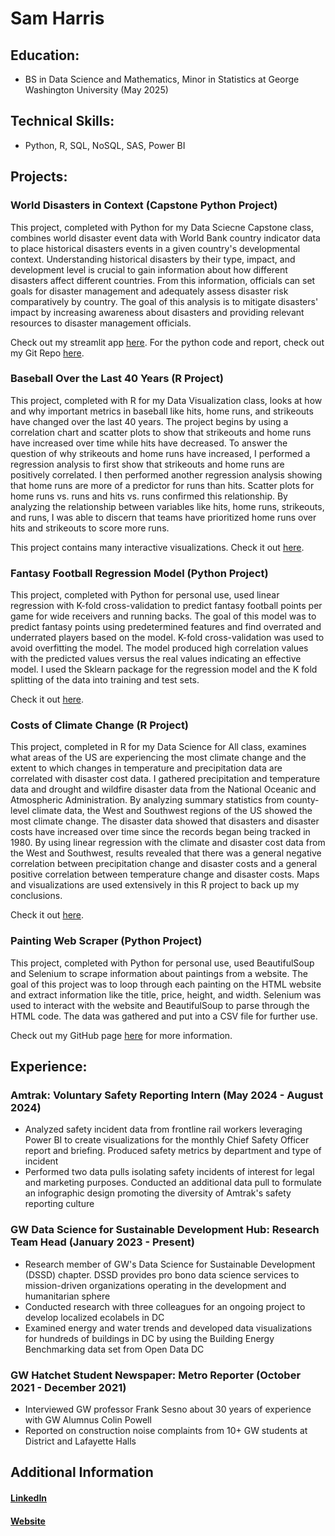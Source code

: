 # Sam Harris

## Education: 
- BS in Data Science and Mathematics, Minor in Statistics at George Washington University (May 2025)

## Technical Skills: 
- Python, R, SQL, NoSQL, SAS, Power BI

## Projects:

### World Disasters in Context (Capstone Python Project)

This project, completed with Python for my Data Sciecne Capstone class, combines world disaster event data with World Bank country indicator data to place historical disasters events in a given country's developmental context. Understanding historical disasters by their type, impact, and development level is crucial to gain information about how different disasters affect different countries. From this information, officials can set goals for disaster management and adequately assess disaster risk comparatively by country. The goal of this analysis is to mitigate disasters' impact by increasing awareness about disasters and providing relevant resources to disaster management officials.

Check out my streamlit app [here](https://disastersanalysis.streamlit.app/). For the python code and report, check out my Git Repo [here](https://github.com/harrissamuel/24Spr_-S-Harris-_-disasters-/tree/main/Sample_Capstone).


### Baseball Over the Last 40 Years (R Project)
This project, completed with R for my Data Visualization class, looks at how and why important metrics in baseball like hits, home runs, and strikeouts have changed over the last 40 years. The project begins by using a correlation chart and scatter plots to show that strikeouts and home runs have increased over time while hits have decreased. To answer the question of why strikeouts and home runs have increased, I performed a regression analysis to first show that strikeouts and home runs are positively correlated. I then performed another regression analysis showing that home runs are more of a predictor for runs than hits. Scatter plots for home runs vs. runs and hits vs. runs confirmed this relationship. By analyzing the relationship between variables like hits, home runs, strikeouts, and runs, I was able to discern that teams have prioritized home runs over hits and strikeouts to score more runs. 

This project contains many interactive visualizations. Check it out [here](https://harrissamuel.github.io/projects/baseball_changes_over_last_40_years/Final_project.html). 

### Fantasy Football Regression Model (Python Project)
This project, completed with Python for personal use, used linear regression with K-fold cross-validation to predict fantasy football points per game for wide receivers and running backs. The goal of this model was to predict fantasy points using predetermined features and find overrated and underrated players based on the model. K-fold cross-validation was used to avoid overfitting the model. The model produced high correlation values with the predicted values versus the real values indicating an effective model. I used the Sklearn package for the regression model and the K fold splitting of the data into training and test sets. 

Check it out [here](https://colab.research.google.com/drive/1OW38iHPIoin9pkfNakW6nsdlGeKgCqGy?usp=sharing).

### Costs of Climate Change (R Project)

This project, completed in R for my Data Science for All class, examines what areas of the US are experiencing the most climate change and the extent to which changes in temperature and precipitation data are correlated with disaster cost data. I gathered precipitation and temperature data and drought and wildfire disaster data from the National Oceanic and Atmospheric Administration. By analyzing summary statistics from county-level climate data, the West and Southwest regions of the US showed the most climate change. The disaster data showed that disasters and disaster costs have increased over time since the records began being tracked in 1980. By using linear regression with the climate and disaster cost data from the West and Southwest, results revealed that there was a general negative correlation between precipitation change and disaster costs and a general positive correlation between temperature change and disaster costs. Maps and visualizations are used extensively in this R project to back up my conclusions. 

Check it out [here](https://harrissamuel.github.io/projects/costs_of_climate_change/Final%20Project%20-%20Google%20Docs.pdf). 


### Painting Web Scraper (Python Project)

This project, completed with Python for personal use, used BeautifulSoup and Selenium to scrape information about paintings from a website. The goal of this project was to loop through each painting on the HTML website and extract information like the title, price, height, and width. Selenium was used to interact with the website and BeautifulSoup to parse through the HTML code. The data was gathered and put into a CSV file for further use.

Check out my GitHub page [here](https://github.com/harrissamuel/projects/tree/main/painting_web_scraper) for more information. 

## Experience:
### Amtrak: Voluntary Safety Reporting Intern (May 2024 - August 2024)
- Analyzed safety incident data from frontline rail workers leveraging Power BI to create visualizations for the monthly Chief Safety Officer report and briefing. Produced safety metrics by department and type of incident
- Performed two data pulls isolating safety incidents of interest for legal and marketing purposes. Conducted an additional data pull to formulate an infographic design promoting the diversity of Amtrak's safety reporting culture

### GW Data Science for Sustainable Development Hub: Research Team Head (January 2023 - Present)
- Research member of GW's Data Science for Sustainable Development (DSSD) chapter. DSSD provides pro bono data science services to mission-driven organizations operating in the development and humanitarian sphere
- Conducted research with three colleagues for an ongoing project to develop localized ecolabels in DC
- Examined energy and water trends and developed data visualizations for hundreds of buildings in DC by
using the Building Energy Benchmarking data set from Open Data DC
### GW Hatchet Student Newspaper:  Metro Reporter (October 2021 - December 2021)
- Interviewed GW professor Frank Sesno about 30 years of experience with GW Alumnus Colin Powell
- Reported on construction noise complaints from 10+ GW students at District and Lafayette Halls

## Additional Information

#### [LinkedIn](https://www.linkedin.com/in/samuel-harris-sh/)

#### [Website](https://www.samsharris.org/about/)
